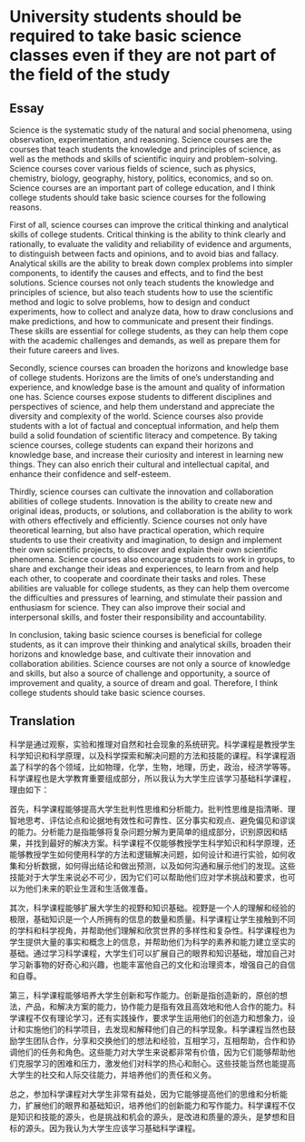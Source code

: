 # University students should be required to take basic science classes even if they are not part of the field of the study

## Essay
Science is the systematic study of the natural and social phenomena, using observation, experimentation, and reasoning. Science courses are the courses that teach students the knowledge and principles of science, as well as the methods and skills of scientific inquiry and problem-solving. Science courses cover various fields of science, such as physics, chemistry, biology, geography, history, politics, economics, and so on. Science courses are an important part of college education, and I think college students should take basic science courses for the following reasons.

First of all, science courses can improve the critical thinking and analytical skills of college students. Critical thinking is the ability to think clearly and rationally, to evaluate the validity and reliability of evidence and arguments, to distinguish between facts and opinions, and to avoid bias and fallacy. Analytical skills are the ability to break down complex problems into simpler components, to identify the causes and effects, and to find the best solutions. Science courses not only teach students the knowledge and principles of science, but also teach students how to use the scientific method and logic to solve problems, how to design and conduct experiments, how to collect and analyze data, how to draw conclusions and make predictions, and how to communicate and present their findings. These skills are essential for college students, as they can help them cope with the academic challenges and demands, as well as prepare them for their future careers and lives.

Secondly, science courses can broaden the horizons and knowledge base of college students. Horizons are the limits of one’s understanding and experience, and knowledge base is the amount and quality of information one has. Science courses expose students to different disciplines and perspectives of science, and help them understand and appreciate the diversity and complexity of the world. Science courses also provide students with a lot of factual and conceptual information, and help them build a solid foundation of scientific literacy and competence. By taking science courses, college students can expand their horizons and knowledge base, and increase their curiosity and interest in learning new things. They can also enrich their cultural and intellectual capital, and enhance their confidence and self-esteem.

Thirdly, science courses can cultivate the innovation and collaboration abilities of college students. Innovation is the ability to create new and original ideas, products, or solutions, and collaboration is the ability to work with others effectively and efficiently. Science courses not only have theoretical learning, but also have practical operation, which require students to use their creativity and imagination, to design and implement their own scientific projects, to discover and explain their own scientific phenomena. Science courses also encourage students to work in groups, to share and exchange their ideas and experiences, to learn from and help each other, to cooperate and coordinate their tasks and roles. These abilities are valuable for college students, as they can help them overcome the difficulties and pressures of learning, and stimulate their passion and enthusiasm for science. They can also improve their social and interpersonal skills, and foster their responsibility and accountability.

In conclusion, taking basic science courses is beneficial for college students, as it can improve their thinking and analytical skills, broaden their horizons and knowledge base, and cultivate their innovation and collaboration abilities. Science courses are not only a source of knowledge and skills, but also a source of challenge and opportunity, a source of improvement and quality, a source of dream and goal. Therefore, I think college students should take basic science courses.

<div style="page-break-after: always;"></div>

## Translation
科学是通过观察，实验和推理对自然和社会现象的系统研究。科学课程是教授学生科学知识和科学原理，以及科学探索和解决问题的方法和技能的课程。科学课程涵盖了科学的各个领域，比如物理，化学，生物，地理，历史，政治，经济学等等。科学课程也是大学教育重要组成部分，所以我认为大学生应该学习基础科学课程，理由如下：

首先，科学课程能够提高大学生批判性思维和分析能力。批判性思维是指清晰、理智地思考、评估论点和论据地有效性和可靠性、区分事实和观点、避免偏见和谬误的能力。分析能力是指能够将复杂问题分解为更简单的组成部分，识别原因和结果，并找到最好的解决方案。科学课程不仅能够教授学生科学知识和科学原理，还能够教授学生如何使用科学的方法和逻辑解决问题，如何设计和进行实验，如何收集和分析数据，如何得出结论和做出预测，以及如何沟通和展示他们的发现。这些技能对于大学生来说必不可少，因为它们可以帮助他们应对学术挑战和要求，也可以为他们未来的职业生涯和生活做准备。

其次，科学课程能够扩展大学生的视野和知识基础。视野是一个人的理解和经验的极限，基础知识是一个人所拥有的信息的数量和质量。科学课程让学生接触到不同的学科和科学视角，并帮助他们理解和欣赏世界的多样性和复杂性。科学课程也为学生提供大量的事实和概念上的信息，并帮助他们为科学的素养和能力建立坚实的基础。通过学习科学课程，大学生们可以扩展自己的眼界和知识基础，增加自己对学习新事物的好奇心和兴趣，也能丰富他自己的文化和治理资本，增强自己的自信和自尊。

第三，科学课程能够培养大学生创新和写作能力。创新是指创造新的，原创的想法，产品，和解决方案的能力，协作能力是指有效且高效地和他人合作的能力。科学课程不仅有理论学习，还有实践操作，要求学生运用他们的创造力和想象力，设计和实施他们的科学项目，去发现和解释他们自己的科学现象。科学课程当然也鼓励学生团队合作，分享和交换他们的想法和经验，互相学习，互相帮助，合作和协调他们的任务和角色。这些能力对大学生来说都非常有价值，因为它们能够帮助他们克服学习的困难和压力，激发他们对科学的热心和耐心。这些技能当然也能提高大学生的社交和人际交往能力，并培养他们的责任和义务。

总之，参加科学课程对大学生非常有益处，因为它能够提高他们的思维和分析能力，扩展他们的眼界和基础知识，培养他们的创新能力和写作能力。科学课程不仅是知识和技能的源头，也是挑战和机会的源头，是改进和质量的源头，是梦想和目标的源头。因为我认为大学生应该学习基础科学课程。